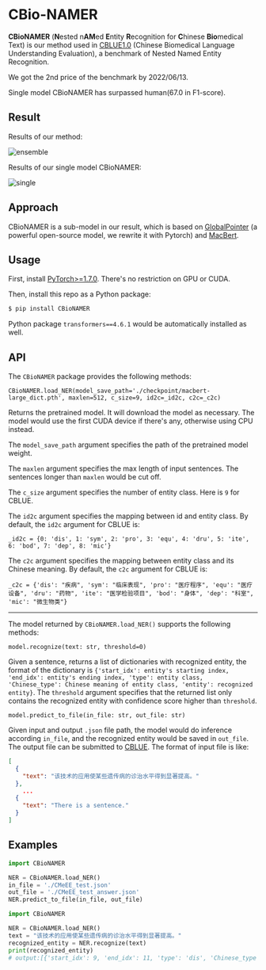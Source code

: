 # CBio-NAMER

**CBioNAMER** (**N**ested n**AM**ed **E**ntity **R**ecognition for **C**hinese **Bio**medical Text) is our method used in [CBLUE1.0](https://tianchi.aliyun.com/cblue) (Chinese Biomedical Language Understanding Evaluation), a benchmark of Nested Named Entity Recognition. 

We got the 2nd price of the benchmark by 2022/06/13. 

Single model CBioNAMER has surpassed human(67.0 in F1-score​).

## Result

Results of our method:

![ensemble](https://raw.githubusercontent.com/cb1cyf/CBioNAMER/main/ensemble.png)

Results of our single model CBioNAMER:

![single](https://raw.githubusercontent.com/cb1cyf/CBioNAMER/main/single.png)



## Approach

CBioNAMER is a sub-model in our result, which is based on [GlobalPointer](https://kexue.fm/archives/8373) (a powerful open-source model, we rewrite it with Pytorch) and [MacBert](https://github.com/ymcui/MacBERT). 



## Usage

First, install [PyTorch>=1.7.0](https://pytorch.org/get-started/locally/). There's no restriction on GPU or CUDA.

Then, install this repo as a Python package:

```bash
$ pip install CBioNAMER
```

Python package `transformers==4.6.1` would be automatically installed as well.



## API

The `CBioNAMER` package provides the following methods:

`CBioNAMER.load_NER(model_save_path='./checkpoint/macbert-large_dict.pth', maxlen=512, c_size=9, id2c=_id2c, c2c=_c2c)`

Returns the pretrained model. It will download the model as necessary. The model would use the first CUDA device if there's any, otherwise using CPU instead. 

The `model_save_path` argument specifies the path of the pretrained model weight.

The `maxlen` argument specifies the max length of input sentences. The sentences longer than `maxlen` would be cut off.

The `c_size` argument specifies the number of entity class. Here is `9` for CBLUE.

The `id2c` argument specifies the mapping between id and entity class. By default, the `id2c` argument for CBLUE is:

`_id2c = {0: 'dis', 1: 'sym', 2: 'pro', 3: 'equ', 4: 'dru', 5: 'ite', 6: 'bod', 7: 'dep', 8: 'mic'}`

The `c2c` argument specifies the mapping between entity class and its Chinese meaning. By default, the `c2c` argument for CBLUE is:

`_c2c = {'dis': "疾病", 'sym': "临床表现", 'pro': "医疗程序", 'equ': "医疗设备", 'dru': "药物", 'ite': "医学检验项目", 'bod': "身体", 'dep': "科室", 'mic': "微生物类"}`



------

The model returned by `CBioNAMER.load_NER()` supports the following methods:

`model.recognize(text: str, threshold=0)`

Given a sentence, returns a list of dictionaries with recognized entity, the format of the dictionary is `{'start_idx': entity's starting index, 'end_idx': entity's ending index, 'type': entity class, 'Chinese_type': Chinese meaning of entity class, 'entity': recognized entity}`. The `threshold` argument specifies that the returned list only contains the recognized entity with confidence score higher than `threshold`.

`model.predict_to_file(in_file: str, out_file: str)`

Given input and output `.json` file path, the model would do inference according `in_file`, and the recognized entity would be saved in `out_file`. The output file can be submitted to [CBLUE](https://tianchi.aliyun.com/dataset/dataDetail?dataId=95414). The format of input file is like:

```json
[
  {
    "text": "该技术的应用使某些遗传病的诊治水平得到显著提高。"
  },
    ...
  {
    "text": "There is a sentence."
  }
]
```



## Examples

```Python
import CBioNAMER

NER = CBioNAMER.load_NER()
in_file = './CMeEE_test.json'
out_file = './CMeEE_test_answer.json'
NER.predict_to_file(in_file, out_file)
```

```python
import CBioNAMER

NER = CBioNAMER.load_NER()
text = "该技术的应用使某些遗传病的诊治水平得到显著提高。"
recognized_entity = NER.recognize(text)
print(recognized_entity)
# output:[{'start_idx': 9, 'end_idx': 11, 'type': 'dis', 'Chinese_type': '疾病', 'entity': '遗传病'}]
```



